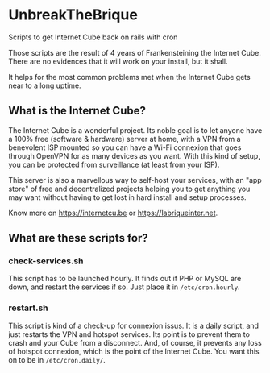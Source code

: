 # UnbreakTheBrique

Scripts to get Internet Cube back on rails with cron

Those scripts are the result of 4 years of Frankensteining the Internet Cube.
There are no evidences that it will work on your install, but it shall.

It helps for the most common problems met when the Internet Cube gets near to a long uptime.

## What is the Internet Cube?

The Internet Cube is a wonderful project. Its noble goal is to let anyone have a 100% free (software & hardware) server at home, with a VPN from a benevolent ISP mounted so you can have a Wi-Fi connexion that goes through OpenVPN for as many devices as you want. With this kind of setup, you can be protected from surveillance (at least from your ISP).

This server is also a marvellous way to self-host your services, with an "app store" of free and decentralized projects helping you to get anything you may want without having to get lost in hard install and setup processes.

Know more on https://internetcu.be or https://labriqueinter.net.

## What are these scripts for?

### check-services.sh

This script has to be launched hourly.
It finds out if PHP or MySQL are down, and restart the services if so.
Just place it in `/etc/cron.hourly`.

### restart.sh

This script is kind of a check-up for connexion issus.
It is a daily script, and just restarts the VPN and hotspot services.
Its point is to prevent them to crash and your Cube from a disconnect. And, of course, it prevents any loss of hotspot connexion, which is the point of the Internet Cube.
You want this on to be in `/etc/cron.daily/`.

